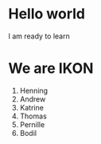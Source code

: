 # Hello world

I am ready to learn

# We are IKON

1. Henning
1. Andrew
1. Katrine
1. Thomas
1. Pernille
1. Bodil
